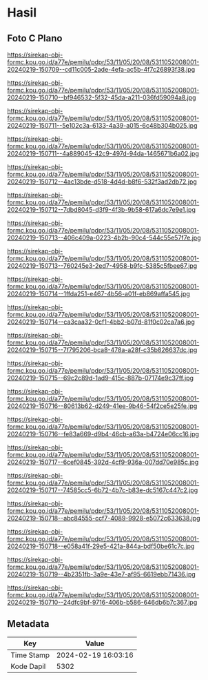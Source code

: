 # Hasil

## Foto C Plano

https://sirekap-obj-formc.kpu.go.id/a77e/pemilu/pdpr/53/11/05/20/08/5311052008001-20240219-150709--cd11c005-2ade-4efa-ac5b-4f7c26893f38.jpg

https://sirekap-obj-formc.kpu.go.id/a77e/pemilu/pdpr/53/11/05/20/08/5311052008001-20240219-150710--bf946532-5f32-45da-a211-036fd59094a8.jpg

https://sirekap-obj-formc.kpu.go.id/a77e/pemilu/pdpr/53/11/05/20/08/5311052008001-20240219-150711--5e102c3a-6133-4a39-a015-6c48b304b025.jpg

https://sirekap-obj-formc.kpu.go.id/a77e/pemilu/pdpr/53/11/05/20/08/5311052008001-20240219-150711--4a889045-42c9-497d-94da-1465671b6a02.jpg

https://sirekap-obj-formc.kpu.go.id/a77e/pemilu/pdpr/53/11/05/20/08/5311052008001-20240219-150712--4ac13bde-d518-4d4d-b8f6-532f3ad2db72.jpg

https://sirekap-obj-formc.kpu.go.id/a77e/pemilu/pdpr/53/11/05/20/08/5311052008001-20240219-150712--7dbd8045-d3f9-4f3b-9b58-617a6dc7e9e1.jpg

https://sirekap-obj-formc.kpu.go.id/a77e/pemilu/pdpr/53/11/05/20/08/5311052008001-20240219-150713--406c409a-0223-4b2b-90c4-544c55e57f7e.jpg

https://sirekap-obj-formc.kpu.go.id/a77e/pemilu/pdpr/53/11/05/20/08/5311052008001-20240219-150713--760245e3-2ed7-4958-b9fc-5385c5fbee67.jpg

https://sirekap-obj-formc.kpu.go.id/a77e/pemilu/pdpr/53/11/05/20/08/5311052008001-20240219-150714--1ffda251-e467-4b56-a01f-eb869affa545.jpg

https://sirekap-obj-formc.kpu.go.id/a77e/pemilu/pdpr/53/11/05/20/08/5311052008001-20240219-150714--ca3caa32-0cf1-4bb2-b07d-81f0c02ca7a6.jpg

https://sirekap-obj-formc.kpu.go.id/a77e/pemilu/pdpr/53/11/05/20/08/5311052008001-20240219-150715--7f795206-bca8-478a-a28f-c35b826637dc.jpg

https://sirekap-obj-formc.kpu.go.id/a77e/pemilu/pdpr/53/11/05/20/08/5311052008001-20240219-150715--69c2c89d-1ad9-415c-887b-07174e9c37ff.jpg

https://sirekap-obj-formc.kpu.go.id/a77e/pemilu/pdpr/53/11/05/20/08/5311052008001-20240219-150716--80613b62-d249-41ee-9b46-54f2ce5e25fe.jpg

https://sirekap-obj-formc.kpu.go.id/a77e/pemilu/pdpr/53/11/05/20/08/5311052008001-20240219-150716--fe83a669-d9b4-46cb-a63a-b4724e06cc16.jpg

https://sirekap-obj-formc.kpu.go.id/a77e/pemilu/pdpr/53/11/05/20/08/5311052008001-20240219-150717--6cef0845-392d-4cf9-936a-007dd70e985c.jpg

https://sirekap-obj-formc.kpu.go.id/a77e/pemilu/pdpr/53/11/05/20/08/5311052008001-20240219-150717--74585cc5-6b72-4b7c-b83e-dc5167c447c2.jpg

https://sirekap-obj-formc.kpu.go.id/a77e/pemilu/pdpr/53/11/05/20/08/5311052008001-20240219-150718--abc84555-ccf7-4089-9928-e5072c633638.jpg

https://sirekap-obj-formc.kpu.go.id/a77e/pemilu/pdpr/53/11/05/20/08/5311052008001-20240219-150718--e058a41f-29e5-421a-844a-bdf50be61c7c.jpg

https://sirekap-obj-formc.kpu.go.id/a77e/pemilu/pdpr/53/11/05/20/08/5311052008001-20240219-150719--4b2351fb-3a9e-43e7-af95-6619ebb71436.jpg

https://sirekap-obj-formc.kpu.go.id/a77e/pemilu/pdpr/53/11/05/20/08/5311052008001-20240219-150710--24dfc9bf-9716-406b-b586-646db6b7c367.jpg


## Metadata

| Key        | Value               |
| ---------- | ------------------- |
| Time Stamp | 2024-02-19 16:03:16 |
| Kode Dapil | 5302                |



